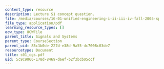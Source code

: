 ```yaml
---
content_type: resource
description: Lecture S1 concept question.
file: /media/courses/16-01-unified-engineering-i-ii-iii-iv-fall-2005-spring-2006/5c9c9066178d8469d6efb2f3bcb05ccf_s01_cgs.pdf
file_type: application/pdf
learning_resource_types: []
ocw_type: OCWFile
parent_title: Signals and Systems
parent_type: CourseSection
parent_uid: 85c1b0de-227d-e38d-9a55-dc7008c03de7
resourcetype: Document
title: s01_cgs.pdf
uid: 5c9c9066-178d-8469-d6ef-b2f3bcb05ccf
---
```

